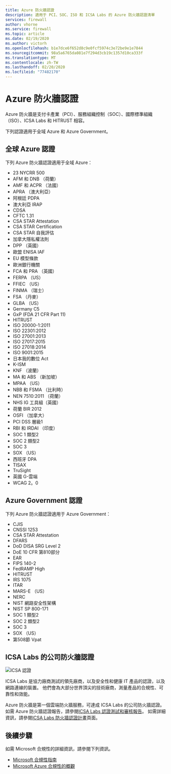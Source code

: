 ```yaml
---
title: Azure 防火牆認證
description: 適用于 PCI、SOC、ISO 和 ICSA Labs 的 Azure 防火牆認證清單
services: firewall
author: vhorne
ms.service: firewall
ms.topic: article
ms.date: 02/19/2020
ms.author: victorh
ms.openlocfilehash: b1e7dce6f652d8c9e0fcf5974c3e72be9e1e7844
ms.sourcegitcommit: 98a5a6765da081e7f294d3cb19c1357d10ca333f
ms.translationtype: MT
ms.contentlocale: zh-TW
ms.lasthandoff: 02/20/2020
ms.locfileid: "77482170"
---
```

# <a name="azure-firewall-certifications"></a>Azure 防火牆認證

Azure 防火牆是支付卡產業（PCI）、服務組織控制（SOC）、國際標準組織（ISO）、ICSA Labs 和 HITRUST 相容。

下列認證適用于全域 Azure 和 Azure Government。

## <a name="global-azure-certifications"></a>全球 Azure 認證

下列 Azure 防火牆認證適用于全域 Azure：

- 23 NYCRR 500
- AFM 和 DNB （荷蘭）
- AMF 和 ACPR （法國）
- APRA （澳大利亞）
- 阿根廷 PDPA
- 澳大利亞 IRAP
- CDSA
- CFTC 1.31
- CSA STAR Attestation
- CSA STAR Certification
- CSA STAR 自我評估
- 加拿大隱私權法則
- DPP （英國）
- 歐盟 ENISA IAF
- EU 模型條款
- 歐洲銀行機關
- FCA 和 PRA （英國）
- FERPA （US）
- FFIEC （US）
- FINMA （瑞士）
- FSA （丹麥）
- GLBA （US）
- Germany C5
- GxP (FDA 21 CFR Part 11)
- HITRUST
- ISO 20000-1:2011
- ISO 22301:2012
- ISO 27001:2013
- ISO 27017:2015
- ISO 27018:2014
- ISO 9001:2015
- 日本我的數位 Act
- K-ISM
- KNF （波蘭）
- MA 和 ABS （新加坡）
- MPAA （US）
- NBB 和 FSMA （比利時）
- NEN 7510:2011 （荷蘭）
- NHS IG 工具組（英國）
- 荷蘭 BIR 2012
- OSFI （加拿大）
- PCI DSS 層級1
- RBI 和 IRDAI （印度）
- SOC 1 類型2
- SOC 2 類型2
- SOC 3
- SOX （US）
- 西班牙 DPA
- TISAX
- TruSight
- 英國 G-雲端
- WCAG 2。0


## <a name="azure-government-certifications"></a>Azure Government 認證

下列 Azure 防火牆認證適用于 Azure Government：

- CJIS
- CNSSI 1253
- CSA STAR Attestation
- DFARS
- DoD DISA SRG Level 2
- DoE 10 CFR 第810部分
- EAR
- FIPS 140-2
- FedRAMP High
- HITRUST
- IRS 1075
- ITAR
- MARS-E （US）
- NERC
- NIST 網路安全性架構
- NIST SP 800-171
- SOC 1 類型2
- SOC 2 類型2
- SOC 3
- SOX （US）
- 第508節 Vpat

## <a name="icsa-labs-corporate-firewall-certification"></a>ICSA Labs 的公司防火牆認證

![ICSA 認證](media/overview/icsa-cert-firewall-small.png)

ICSA Labs 是協力廠商測試的領先廠商，以及安全性和健康 IT 產品的認證，以及網路連線的裝置。 他們會為大部分世界頂尖的技術廠商，測量產品的合規性、可靠性和效能。

Azure 防火牆是第一個雲端防火牆服務，可達成 ICSA Labs 的公司防火牆認證。 如需 Azure 防火牆認證報告，請參閱[ICSA Labs 認證測試和審核報告](https://aka.ms/ICSALabsCertification)。 如需詳細資訊，請參閱[ICSA Labs 防火牆認證計畫](https://www.icsalabs.com/technology-program/firewalls)頁面。


## <a name="next-steps"></a>後續步驟

如需 Microsoft 合規性的詳細資訊，請參閱下列資訊。

- [Microsoft 合規性指南](https://servicetrust.microsoft.com/ViewPage/MSComplianceGuide)
- [Microsoft Azure 合規性的概觀](https://gallery.technet.microsoft.com/Overview-of-Azure-c1be3942)
